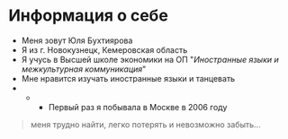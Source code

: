 # Информация о себе
* Меня зовут Юля Бухтиярова
* Я из г. Новокузнецк, Кемеровская область
* Я учусь в Высшей школе экономики на ОП "*Иностранные языки и межкультурная коммуникация*"
* Мне нравится изучать иностранные языки и танцевать
* * * Первый раз я побывала в Москве в 2006 году
> меня трудно найти, легко потерять и невозможно забыть...

